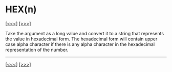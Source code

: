 # HEX(n)

[\[\<\<\<\]](ug_25.83.md) [\[\>\>\>\]](ug_25.85.md)

Take the argument as a long value and convert it to a string that
represents the value in hexadecimal form. The hexadecimal form will
contain upper case alpha character if there is any alpha character in
the hexadecimal representation of the number.

-----

[\[\<\<\<\]](ug_25.83.md) [\[\>\>\>\]](ug_25.85.md)
